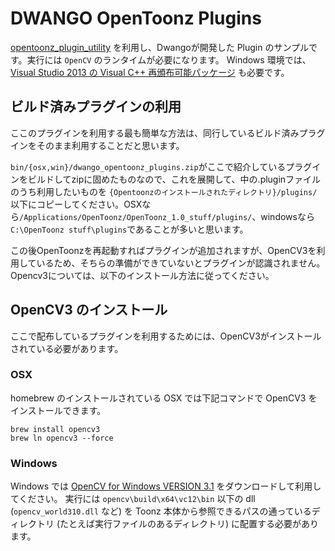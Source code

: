 DWANGO OpenToonz Plugins
=================

[opentoonz_plugin_utility](https://github.com/opentoonz/opentoonz_plugin_utility) を利用し、Dwangoが開発した Plugin のサンプルです。実行には `OpenCV` のランタイムが必要になります。
Windows 環境では、[Visual Studio 2013 の Visual C++ 再頒布可能パッケージ](https://www.microsoft.com/ja-jp/download/details.aspx?id=40784) も必要です。

## ビルド済みプラグインの利用

ここのプラグインを利用する最も簡単な方法は、同行しているビルド済みプラグインをそのまま利用することだと思います。

`bin/{osx,win}/dwango_opentoonz_plugins.zip`がここで紹介しているプラグインをビルドしてzipに固めたものなので、これを展開して、中の.pluginファイルのうち利用したいものを `{Opentoonzのインストールされたディレクトリ}/plugins/` 以下にコピーしてください。OSXなら`/Applications/OpenToonz/OpenToonz_1.0_stuff/plugins/`、windowsなら`C:\OpenToonz stuff\plugins`であることが多いと思います。

この後OpenToonzを再起動すればプラグインが追加されますが、OpenCV3を利用しているため、そちらの準備ができていないとプラグインが認識されません。Opencv3については、以下のインストール方法に従ってください。

## OpenCV3 のインストール

ここで配布しているプラグインを利用するためには、OpenCV3がインストールされている必要があります。

### OSX

homebrew のインストールされている OSX では下記コマンドで OpenCV3 をインストールできます。

```
brew install opencv3
brew ln opencv3 --force
```

### Windows

Windows では [OpenCV for Windows VERSION 3.1](http://opencv.org/) をダウンロードして利用してください。
実行には `opencv\build\x64\vc12\bin` 以下の dll (`opencv_world310.dll` など) を Toonz 本体から参照できるパスの通っているディレクトリ (たとえば実行ファイルのあるディレクトリ) に配置する必要があります。
